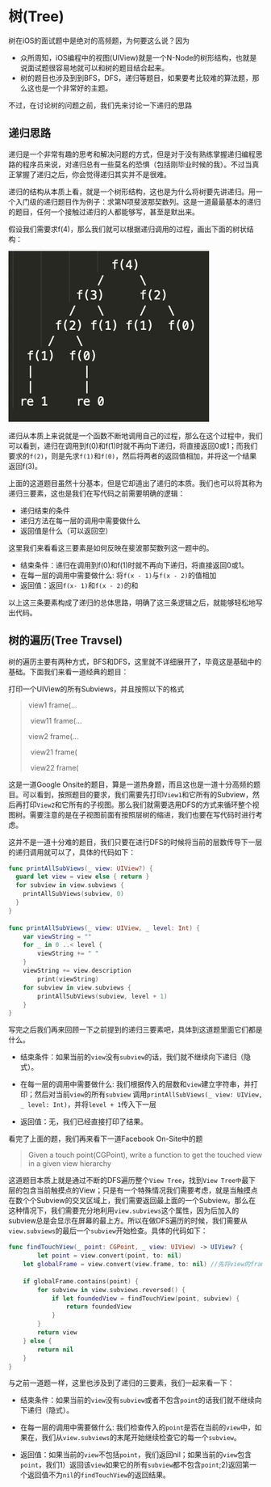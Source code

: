 # 树(Tree)

树在iOS的面试题中是绝对的高频题，为何要这么说？因为

* 众所周知，iOS编程中的视图(UIView)就是一个N-Node的树形结构，也就是说面试题很容易地就可以和树的题目结合起来。
* 树的题目也涉及到到BFS，DFS，递归等题目，如果要考比较难的算法题，那么这也是一个非常好的主题。

不过，在讨论树的问题之前，我们先来讨论一下递归的思路

## 递归思路

递归是一个非常有趣的思考和解决问题的方式，但是对于没有熟练掌握递归编程思路的程序员来说，对递归总有一些莫名的恐惧（包括刚毕业时候的我）。不过当真正掌握了递归之后，你会觉得递归其实并不是很难。

递归的结构从本质上看，就是一个树形结构，这也是为什么将树要先讲递归。用一个入门级的递归题目作为例子：求第N项斐波那契数列。这是一道最最基本的递归的题目，任何一个接触过递归的人都能够写，甚至是默出来。

假设我们需要求f(4)，那么我们就可以根据递归调用的过程，画出下面的树状结构：

![图1](https://github.com/Allenlandser/iOSInterviewHandBook.github.io/blob/master/%E7%AE%97%E6%B3%95/%E6%A0%91/%E5%9B%BE1.png)


递归从本质上来说就是一个函数不断地调用自己的过程，那么在这个过程中，我们可以看到，递归在调用到f(0)和f(1)时就不再向下递归，将直接返回0或1；而我们要求的`f(2)`，则是先求`f(1)`和`f(0)`，然后将两者的返回值相加，并将这一个结果返回f(3)。

上面的这道题目虽然十分基本，但是它却道出了递归的本质。我们也可以将其称为递归三要素，这也是我们在写代码之前需要明确的逻辑：

* 递归结束的条件
* 递归方法在每一层的调用中需要做什么
* 返回值是什么（可以返回空）

这里我们来看看这三要素是如何反映在斐波那契数列这一题中的。

* 结束条件：递归在调用到f(0)和f(1)时就不再向下递归，将直接返回0或1。
* 在每一层的调用中需要做什么: 将`f(x - 1)`与`f(x - 2)`的值相加
* 返回值：返回`f(x- 1)`和`f(x - 2)`的和

以上这三条要素构成了递归的总体思路，明确了这三条逻辑之后，就能够轻松地写出代码。

## 树的遍历(Tree Travsel)

树的遍历主要有两种方式，BFS和DFS，这里就不详细展开了，毕竟这是基础中的基础。下面我们来看一道经典的题目：

打印一个UIView的所有Subviews，并且按照以下的格式

> view1 frame(...  
>
> ​	view11 frame(...		
>
> view2 frame(...		  
>
> ​	view21 frame(		 
>
> ​	 view22 frame(	

这是一道Google Onsite的题目，算是一道热身题，而且这也是一道十分高频的题目。可以看到，按照题目的要求，我们需要先打印`View1`和它所有的Subview，然后再打印`View2`和它所有的子视图。那么我们就需要选用DFS的方式来循环整个视图树。需要注意的是在子视图前面有按照层树的缩进，我们也要在写代码时进行考虑。

这并不是一道十分难的题目，我们只要在进行DFS的时候将当前的层数传导下一层的递归调用就可以了，具体的代码如下：

``` swift
func printAllSubViews(_ view: UIView?) {
  guard let view = view else { return }
  for subview in view.subviews {
    printAllSubViews(subview, 0)    
  }
}

func printAllSubViews(_ view: UIView, _ level: Int) {
    var viewString = ""
    for _ in 0 ..< level {
        viewString += " "
    }
    viewString += view.description
		print(viewString)
    for subview in view.subviews {
        printAllSubViews(subview, level + 1)
    }
}
```

写完之后我们再来回顾一下之前提到的递归三要素吧，具体到这道题里面它们都是什么。

* 结束条件：如果当前的`view`没有`subview`的话，我们就不继续向下递归（隐式）。

* 在每一层的调用中需要做什么: 我们根据传入的层数和`view`建立字符串，并打印；然后对当前`view`的所有`subview` 调用`printAllSubViews(_ view: UIView, _ level: Int)`，并将`level + 1`传入下一层

* 返回值：无，我们已经直接打印了结果。

  

看完了上面的题，我们再来看下一道Facebook On-Site中的题

> Given a touch point(CGPoint), write a function to get the touched view in a given view hierarchy 

这道题目本质上就是通过不断的DFS遍历整个`View Tree`，找到`View Tree中`最下层的包含当前触摸点的View；只是有一个特殊情况我们需要考虑，就是当触摸点在数个个Subview的交叉区域上，我们需要返回最上面的一个Subview。那么在这种情况下，我们需要充分地利用`view.subviews`这个属性，因为后加入的subview总是会显示在屏幕的最上方。所以在做DFS遍历的时候，我们需要从`view.subviews`的最后一个`subview`开始检查。具体的代码如下：

```swift
func findTouchView(_ point: CGPoint, _ view: UIView) -> UIView? {
		let point = view.convert(point, to: nil)
    let globalFrame = view.convert(view.frame, to: nil) //先将view的frame和point转化为它在window中的坐标

    if globalFrame.contains(point) {
        for subview in view.subviews.reversed() {
            if let foundedView = findTouchView(point, subview) {
                return foundedView
            }
        }
        return view
    } else {
        return nil
    }
}
```

与之前一道题一样，这里也涉及到了递归的三要素，我们一起来看一下：

* 结束条件：如果当前的`view`没有`subview`或者不包含`point`的话我们就不继续向下递归（隐式）。

* 在每一层的调用中需要做什么: 我们检查传入的`point`是否在当前的`view`中，如果在，我们从`view.subviews`的末尾开始继续检查它的每一个`subview`。

* 返回值：如果当前的`view`不包括`point`，我们返回nil；如果当前的`view`包含`point`，我们1）返回该`view`如果它的所有`subview`都不包含`point`;2)返回第一个返回值不为`nil`的`findTouchView`的返回结果。



